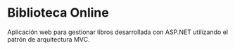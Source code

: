 # Biblioteca Online
Aplicación web para gestionar libros desarrollada con ASP.NET utilizando el patrón de arquitectura MVC. 
